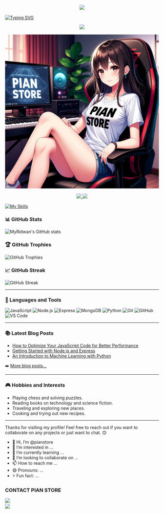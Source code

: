 <p align="center">
  <img src="https://user-images.githubusercontent.com/76937659/153705486-44e6c1b2-74fa-4d44-be1c-36c8fdb83331.gif"/>
  </p>
<a href="https://git.io/typing-svg"><img src="https://readme-typing-svg.demolab.com?font=Capriola&size=29&pause=1000&color=F70000&background=A967EA1B&center=true&vCenter=true&width=435&height=40&lines=SELAMAT+DATANG+;DI+GITHUB+PIAN+STORE+" alt="Typing SVG" /></a>
<p align="center">
  <img src="https://user-images.githubusercontent.com/76937659/153705486-44e6c1b2-74fa-4d44-be1c-36c8fdb83331.gif"/>
  
![IMAGE](https://raw.githubusercontent.com/pianstore/pianstore/refs/heads/main/9cde7ad0284211f0b243d60b04329523_1.jpeg)
<p align="center">

<a href="https://github.com/pianstore">

  <img height="180em" src="https://github-readme-stats-eight-theta.vercel.app/api?username=pianstore&show_icons=true&theme=algolia&include_all_commits=true&count_private=true"/>

  <img height="180em" src="https://github-readme-stats-eight-theta.vercel.app/api/top-langs/?username=pianstore&layout=compact&langs_count=8&theme=algolia"/>

</a>
</p>



[![My Skills](https://skillicons.dev/icons?i=java,linux,js,html,css,python,php,bash,azure,docker,gcp)](https://skillicons.dev)

### 📊 GitHub Stats

![MyRidwan's GitHub stats](https://github-readme-stats.vercel.app/api?username=pianstore&show_icons=true&theme=radical)

### 🏆 GitHub Trophies

![GitHub Trophies](https://github-profile-trophy.vercel.app/?username=pianstore&theme=radical)

### 📈 GitHub Streak

![GitHub Streak](https://github-readme-streak-stats.herokuapp.com/?user=pianstore&theme=radical)

---

### 🧰 Languages and Tools

![JavaScript](https://img.shields.io/badge/-JavaScript-05122A?style=flat&logo=javascript)
![Node.js](https://img.shields.io/badge/-Node.js-05122A?style=flat&logo=node.js)
![Express](https://img.shields.io/badge/-Express-05122A?style=flat&logo=express)
![MongoDB](https://img.shields.io/badge/-MongoDB-05122A?style=flat&logo=mongodb)
![Python](https://img.shields.io/badge/-Python-05122A?style=flat&logo=python)
![Git](https://img.shields.io/badge/-Git-05122A?style=flat&logo=git)
![GitHub](https://img.shields.io/badge/-GitHub-05122A?style=flat&logo=github)
![VS Code](https://img.shields.io/badge/-VS%20Code-05122A?style=flat&logo=visual-studio-code)

---

### 📚 Latest Blog Posts

<!-- BLOG-POST-LIST:START -->
- [How to Optimize Your JavaScript Code for Better Performance](https://dev.to/pianstore/optimize-your-javascript-code)
- [Getting Started with Node.js and Express](https://dev.to/pianstore/getting-started-with-nodejs-and-express)
- [An Introduction to Machine Learning with Python](https://dev.to/pianstore/introduction-to-machine-learning)
<!-- BLOG-POST-LIST:END -->

➡️ [More blog posts...](https://dev.to/myridwan)

---

### 🎮 Hobbies and Interests

- Playing chess and solving puzzles.
- Reading books on technology and science fiction.
- Traveling and exploring new places.
- Cooking and trying out new recipes.

---

Thanks for visiting my profile! Feel free to reach out if you want to collaborate on any projects or just want to chat. 😊


- 👋 Hi, I’m @pianstore
- 👀 I’m interested in ...
- 🌱 I’m currently learning ...
- 💞️ I’m looking to collaborate on ...
- 📫 How to reach me ...
- 😄 Pronouns: ...
- ⚡ Fun fact: ...

<!---
pianstore/pianstore is a ✨ special ✨ repository because its `README.md` (this file) appears on your GitHub profile.
You can click the Preview link to take a look at your changes.
--->

### CONTACT PIAN STORE <br>
<a href="https://t.me/pianstore01" target=”_blank”><img src="https://img.shields.io/static/v1?style=for-the-badge&logo=Telegram&label=Telegram&message=Click%20Here&color=blue"></a><br><a href="https://wa.me/6282291572138" target=”_blank”><img src="https://img.shields.io/static/v1?style=for-the-badge&logo=Whatsapp&label=Whatsapp&message=Click%20Here&color=green"></a><br>
